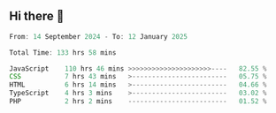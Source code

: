 ## Hi there 👋
<!--START_SECTION:Muni-->

```Javascript
From: 14 September 2024 - To: 12 January 2025

Total Time: 133 hrs 58 mins

JavaScript    110 hrs 46 mins >>>>>>>>>>>>>>>>>>>>>----   82.55 %
CSS           7 hrs 43 mins   >------------------------   05.75 %
HTML          6 hrs 14 mins   >------------------------   04.66 %
TypeScript    4 hrs 3 mins    >------------------------   03.02 %
PHP           2 hrs 2 mins    -------------------------   01.52 %
```

<!--END_SECTION:Muni-->
